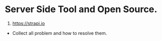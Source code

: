 # Server Side Tool and Open Source.
1. https://strapi.io
- Collect all problem and how to resolve them.
